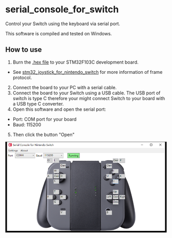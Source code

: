 # serial_console_for_switch
Control your Switch using the keyboard via serial port.

This software is compiled and tested on Windows.

## How to use
1.  Burn the [.hex file](https://github.com/soonuse/stm32_joystick_for_nintendo_switch/releases/download/v1.1/stm32_joystick_for_nintendo_switch.hex) to your STM32F103C development board.
-   See [stm32_joystick_for_nintendo_switch](https://github.com/soonuse/stm32_joystick_for_nintendo_switch.git) for more information of frame protocol.
2.  Connect the board to your PC with a serial cable.
3.  Connect the board to your Switch using a USB cable. The USB port of switch is type C therefore your might connect Switch to your board with a USB type C converter.
4.  Open this software and open the serial port:
-   Port: COM port for your board
-   Baud: 115200
5.  Then click the button "Open"

![demo](https://github.com/soonuse/serial_console_for_switch/blob/master/SerialConsole/Resources/demo.png)

